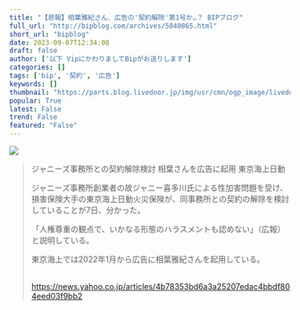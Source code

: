 ```yaml
---
title: "【悲報】相葉雅紀さん、広告の'契約解除'第1号か…？ BIPブログ"
full_url: "http://bipblog.com/archives/5840865.html"
short_url: "bipblog"
date: 2023-09-07T12:34:08
draft: false
author: ['以下 VipにかわりましてBipがお送りします']
categories: []
tags: ['bip', '契約', '広告']
keywords: []
thumbnail: "https://parts.blog.livedoor.jp/img/usr/cmn/ogp_image/livedoor.png"
popular: True
latest: False
trend: False
featured: "False"
---
```


![](https://parts.blog.livedoor.jp/img/usr/cmn/ogp_image/livedoor.png)

<blockquote><p class='ent_body_p ent_kyocho '> ジャニーズ事務所との契約解除検討 相葉さんを広告に起用 東京海上日動</p> <p class='ent_body_p ent_kyocho'>ジャニーズ事務所創業者の故ジャニー喜多川氏による性加害問題を受け、損害保険大手の東京海上日動火災保険が、同事務所との契約の解除を検討していることが7日、分かった。</p> <p class='ent_body_p ent_kyocho'> 「人権尊重の観点で、いかなる形態のハラスメントも認めない」（広報）と説明している。</p> <p class='ent_body_p ent_kyocho'> 東京海上では2022年1月から広告に相葉雅紀さんを起用している。 </p> <p class='ent_body_p ent_kyocho'><br> <a href='https://news.yahoo.co.jp/articles/4b78353bd6a3a25207edac4bbdf804eed03f9bb2' target='_blank'>https://news.yahoo.co.jp/articles/4b78353bd6a3a25207edac4bbdf804eed03f9bb2</a> </p></blockquote>